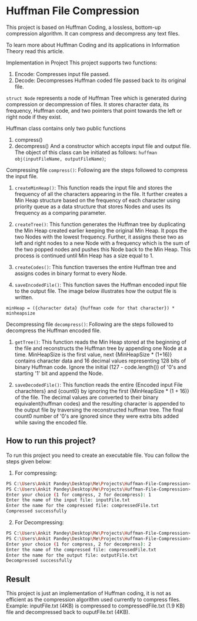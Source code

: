 # Huffman File Compression

This project is based on Huffman Coding, a lossless, bottom-up compression algorithm. It can compress and decompress any text files.

To learn more about Huffman Coding and its applications in Information Theory read this article.

Implementation in Project
This project supports two functions:
1. Encode: Compresses input file passed.
2. Decode: Decompresses Huffman coded file passed back to its original file.

`struct Node` represents a node of Huffman Tree which is generated during compression or decompression of files. It stores character data, its frequency, Huffman code, and two pointers that point towards the left or right node if they exist.

Huffman class contains only two public functions
1. compress()
2. decompress()
And a constructor which accepts input file and output file. The object of this class can be initiated as follows: 
`huffman obj(inputFileName, outputFileName)`;


Compressing file `compress()`: Following are the steps followed to compress the input file.

1. `createMinHeap()`: This function reads the input file and stores the frequency of all the characters appearing in the file. It further creates a Min Heap structure based on the frequency of each character using priority queue as a data structure that stores Nodes and uses its frequency as a comparing parameter.

2. `createTree()`: This function generates the Huffman tree by duplicating the Min Heap created earlier keeping the original Min Heap. It pops the two Nodes with the lowest frequency. Further, it assigns these two as left and right nodes to a new Node with a frequency which is the sum of the two popped nodes and pushes this Node back to the Min Heap. This process is continued until Min Heap has a size equal to 1.

3. `createCodes()`: This function traverses the entire Huffman tree and assigns codes in binary format to every Node.

4. `saveEncodedFile()`: This function saves the Huffman encoded input file to the output file. The image below illustrates how the output file is written.


`minHeap = ({character data} {huffman code for that character}) * minheapsize`


Decompressing file `decompress()`: Following are the steps followed to decompress the Huffman encoded file.

1. `getTree()`: This function reads the Min Heap stored at the beginning of the file and reconstructs the Huffman tree by appending one Node at a time. MinHeapSize is the first value, next {MinHeapSize * (1+16)} contains character data and 16 decimal values representing 128 bits of binary Huffman code. Ignore the initial (127 - code.length()) of '0's and starting '1' bit and append the Node.

2. `saveDecodedFile()`: This function reads the entire {Encoded input File charachters} and {count0} by ignoring the first {MinHeapSize * (1 + 16)} of the file. The decimal values are converted to their binary equivalent(huffman codes) and the resulting character is appended to the output file by traversing the reconstructed huffman tree. The final count0 number of '0's are ignored since they were extra bits added while saving the encoded file.

## How to run this project?
To run this project you need to create an executable file. You can follow the steps given below:
1. For compressing:
```sh
PS C:\Users\Ankit Pandey\Desktop\Me\Projects\Huffman-File-Compression> g++ huffman.cpp -o main
PS C:\Users\Ankit Pandey\Desktop\Me\Projects\Huffman-File-Compression> .\main.exe
Enter your choice (1 for compress, 2 for decompress): 1
Enter the name of the input file: inputFile.txt
Enter the name for the compressed file: compressedFile.txt
Compressed successfully
```

2. For Decompressing:
```sh
PS C:\Users\Ankit Pandey\Desktop\Me\Projects\Huffman-File-Compression> g++ huffman.cpp -o main
PS C:\Users\Ankit Pandey\Desktop\Me\Projects\Huffman-File-Compression> .\main.exe
Enter your choice (1 for compress, 2 for decompress): 2
Enter the name of the compressed file: compressedFile.txt
Enter the name for the output file: outputFile.txt
Decompressed successfully
```

## Result
This project is just an implementation of Huffman coding, it is not as efficient as the compression algorithm used currently to compress files.
Example: inputFile.txt (4KB) is compressed to compressedFile.txt (1.9 KB) file and decompressed back to ouputFile.txt (4KB).